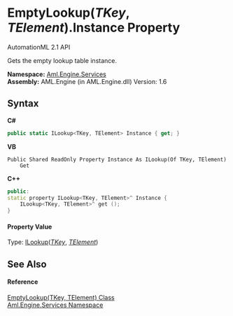 # EmptyLookup(*TKey*, *TElement*).Instance Property 
AutomationML 2.1 API 

Gets the empty lookup table instance.

**Namespace:**&nbsp;<a href="N_Aml_Engine_Services">Aml.Engine.Services</a><br />**Assembly:**&nbsp;AML.Engine (in AML.Engine.dll) Version: 1.6

## Syntax

**C#**<br />
``` C#
public static ILookup<TKey, TElement> Instance { get; }
```

**VB**<br />
``` VB
Public Shared ReadOnly Property Instance As ILookup(Of TKey, TElement)
	Get
```

**C++**<br />
``` C++
public:
static property ILookup<TKey, TElement>^ Instance {
	ILookup<TKey, TElement>^ get ();
}
```


#### Property Value
Type: <a href="https://docs.microsoft.com/dotnet/api/system.linq.ilookup-2" target="_parent" rel="noopener noreferrer">ILookup</a>(<a href="T_Aml_Engine_Services_EmptyLookup_2">*TKey*</a>, <a href="T_Aml_Engine_Services_EmptyLookup_2">*TElement*</a>)

## See Also


#### Reference
<a href="T_Aml_Engine_Services_EmptyLookup_2">EmptyLookup(TKey, TElement) Class</a><br /><a href="N_Aml_Engine_Services">Aml.Engine.Services Namespace</a><br />